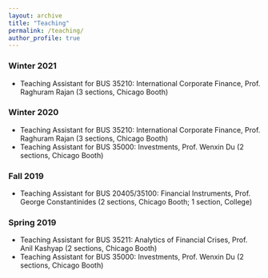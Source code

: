 ```yaml
---
layout: archive
title: "Teaching"
permalink: /teaching/
author_profile: true
---
```

### Winter 2021

- Teaching Assistant for BUS 35210: International Corporate Finance, Prof. Raghuram Rajan (3 sections, Chicago Booth)

### Winter 2020

- Teaching Assistant for BUS 35210: International Corporate Finance, Prof. Raghuram Rajan (3 sections, Chicago Booth)
- Teaching Assistant for BUS 35000: Investments, Prof. Wenxin Du (2 sections, Chicago Booth)

### Fall 2019

- Teaching Assistant for BUS 20405/35100: Financial Instruments, Prof. George Constantinides (2 sections, Chicago Booth; 1 section, College)

### Spring 2019

- Teaching Assistant for BUS 35211: Analytics of Financial Crises, Prof. Anil Kashyap (2 sections, Chicago Booth)
- Teaching Assistant for BUS 35000: Investments, Prof. Wenxin Du (2 sections, Chicago Booth)
